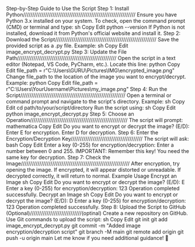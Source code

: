 Step-by-Step Guide to Use the Script
Step 1: Install Python/////////////////////////////////////////////////////////////
Ensure you have Python 3.x installed on your system.
To check, open the command prompt (CMD) or terminal and type:
sh
Copy
Edit
python --version
If Python is not installed, download it from Python's official website and install it.
Step 2: Download the Script///////////////////////////////////////////////////////
Save the provided script as a .py file. Example:
sh
Copy
Edit
image_encrypt_decrypt.py
Step 3: Update the File Path//////////////////////////////////////////////////////
Open the script in a text editor (Notepad, VS Code, PyCharm, etc.).
Locate this line:
python
Copy
Edit
file_path = r"C:\\Users\\GURU\\Pictures\\IMG\\encrypted_image.png"
Change file_path to the location of the image you want to encrypt/decrypt.
Example:
python
Copy
Edit
file_path = r"C:\Users\YourUsername\Pictures\my_image.png"
Step 4: Run the Script/////////////////////////////////////////////////////////
Open a terminal or command prompt and navigate to the script's directory.
Example:
sh
Copy
Edit
cd path/to/your/script/directory
Run the script using:
sh
Copy
Edit
python image_encrypt_decrypt.py
Step 5: Choose an Operation/////////////////////////////////////////////////////
The script will prompt:
mathematica
Copy
Edit
Do you want to encrypt or decrypt the image? (E/D):
Enter E for encryption.
Enter D for decryption.
Step 6: Enter the Encryption/Decryption Key///////////////////////////////////////
The script will ask:
bash
Copy
Edit
Enter a key (0-255) for encryption/decryption:
Enter a number between 0 and 255.
IMPORTANT: Remember this key! You need the same key for decryption.
Step 7: Check the Image///////////////////////////////////////////////////////////
After encryption, try opening the image.
If encrypted, it will appear distorted or unreadable.
If decrypted correctly, it will return to normal.
Example Usage
Encrypt an Image
sh
Copy
Edit
Do you want to encrypt or decrypt the image? (E/D): E
Enter a key (0-255) for encryption/decryption: 123
Operation completed successfully.
Decrypt an Image
sh
Copy
Edit
Do you want to encrypt or decrypt the image? (E/D): D
Enter a key (0-255) for encryption/decryption: 123
Operation completed successfully.
Step 8: Upload the Script to GitHub (Optional)////////////////////////////(optinal)
Create a new repository on GitHub.
Use Git commands to upload the script:
sh
Copy
Edit
git init
git add image_encrypt_decrypt.py
git commit -m "Added image encryption/decryption script"
git branch -M main
git remote add origin <your-github-repo-url>
git push -u origin main
Let me know if you need additional guidance! 🚀
